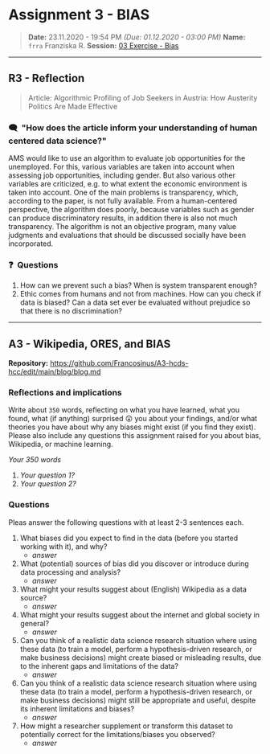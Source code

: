 # Assignment 3 - BIAS 
> **Date:** 23.11.2020 - 19:54 PM *(Due: 01.12.2020 - 03:00 PM)*
> **Name:** `frra` Franziska R.
> **Session:** [03 Exercise - Bias](https://github.com/FUB-HCC/hcds-winter-2020/wiki/03_exercise)   
----

## R3 - Reflection
> Article: Algorithmic Profiling of Job Seekers in Austria: How Austerity Politics Are Made Effective

### 🗨️&nbsp; "How does the article inform your understanding of human centered data science?"  
AMS would like to use an algorithm to evaluate job opportunities for the unemployed. For this, various variables are taken into account when assessing job opportunities, including gender. But also various other variables are criticized, e.g. to what extent the economic environment is taken into account.
One of the main problems is transparency, which, according to the paper, is not fully available.
From a human-centered perspective, the algorithm does poorly, because variables such as gender can produce discriminatory results, in addition there is also not much transparency. The algorithm is not an objective program, many value judgments and evaluations that should be discussed socially have been incorporated.

### ❓&nbsp; Questions

1. How can we prevent such a bias? When is system transparent enough?
2. Ethic comes from humans and not from machines. How can you check if data is biased? Can a data set ever be evaluated without prejudice so that there is no discrimination?

***

## A3 - Wikipedia, ORES, and BIAS

**Repository:** https://github.com/Francosinus/A3-hcds-hcc/edit/main/blog/blog.md

### Reflections and implications

Write about `350` words, reflecting on what you have learned, what you found, what (if anything) surprised 😲 you about your findings, and/or what theories you have about why any biases might exist (if you find they exist). Please also include any questions this assignment raised for you about bias, Wikipedia, or machine learning.

_Your 350 words_

1. _Your question 1?_
1. _Your question 2?_

### Questions

Pleas answer the following questions with at least 2-3 sentences each.

1. What biases did you expect to find in the data (before you started working with it), and why?
    * _answer_
1. What (potential) sources of bias did you discover or introduce during data processing and analysis?
    * _answer_
1. What might your results suggest about (English) Wikipedia as a data source?
    * _answer_
1. What might your results suggest about the internet and global society in general?
    * _answer_
1. Can you think of a realistic data science research situation where using these data (to train a model, perform a hypothesis-driven research, or make business decisions) might create biased or misleading results, due to the inherent gaps and limitations of the data?
    * _answer_
1. Can you think of a realistic data science research situation where using these data (to train a model, perform a hypothesis-driven research, or make business decisions) might still be appropriate and useful, despite its inherent limitations and biases?
    * _answer_
1. How might a researcher supplement or transform this dataset to potentially correct for the limitations/biases you observed?
    * _answer_
